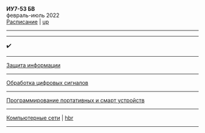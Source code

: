 
**ИУ7-53 БВ** \
февраль-июль 2022 \
[Расписание](https://isot.bmstu.ru/2edu/shedule/) | [up](https://github.com/dKosarevsky/iu7/blob/master/README.md)
____________________________________
____________________________________
 ✔️
____________________________________
[Защита информации](8sem/infosec.md) 
____________________________________
[Обработка цифровых сигналов](8sem/opencv.md) 
____________________________________
[Программирование портативных и смарт устройств](8sem/mobile.md) 
____________________________________
[Компьютерные сети](8sem/networks.md) | [hbr](https://habr.com/ru/post/134892/)
____________________________________
